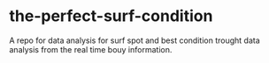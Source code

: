 # the-perfect-surf-condition
A repo for data analysis for surf spot and best condition trought data analysis from the real time bouy information.
